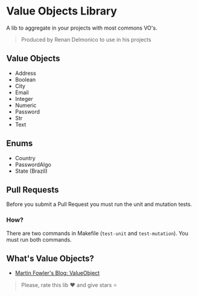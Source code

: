 # Value Objects Library

A lib to aggregate in your projects with most commons VO's.

> Produced by Renan Delmonico to use in his projects

## Value Objects

- Address
- Boolean
- City
- Email
- Integer
- Numeric
- Password
- Str
- Text

## Enums

- Country
- PasswordAlgo
- State (Brazil)

## Pull Requests

Before you submit a Pull Request you must run the unit and mutation tests.

### How?

There are two commands in Makefile (`test-unit` and `test-mutation`). You must run both commands.

## What's Value Objects?

- [Martin Fowler's Blog: ValueObject](https://martinfowler.com/bliki/ValueObject.html)

> Please, rate this lib ❤️ and give stars ⭐

